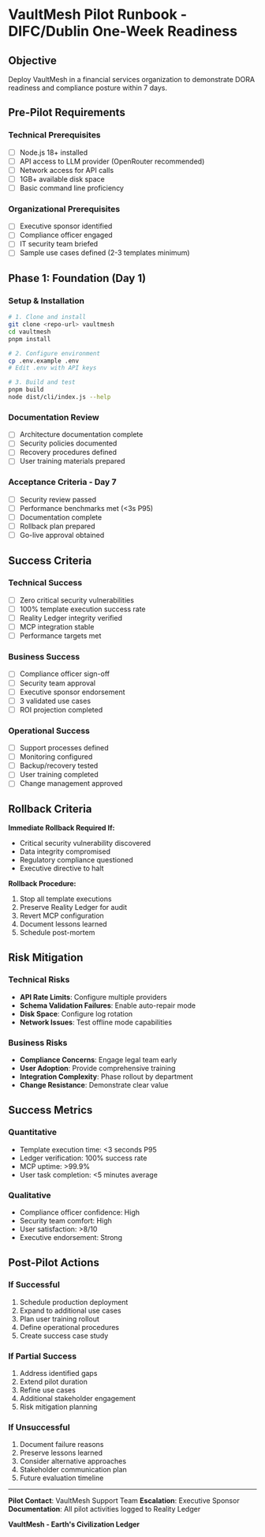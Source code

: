 # VaultMesh Pilot Runbook - DIFC/Dublin One-Week Readiness

## Objective

Deploy VaultMesh in a financial services organization to demonstrate DORA readiness and compliance posture within 7 days.

## Pre-Pilot Requirements

### Technical Prerequisites

- [ ] Node.js 18+ installed
- [ ] API access to LLM provider (OpenRouter recommended)
- [ ] Network access for API calls
- [ ] 1GB+ available disk space
- [ ] Basic command line proficiency

### Organizational Prerequisites

- [ ] Executive sponsor identified
- [ ] Compliance officer engaged
- [ ] IT security team briefed
- [ ] Sample use cases defined (2-3 templates minimum)

## Phase 1: Foundation (Day 1)

### Setup & Installation

```bash
# 1. Clone and install
git clone <repo-url> vaultmesh
cd vaultmesh
pnpm install

# 2. Configure environment
cp .env.example .env
# Edit .env with API keys

# 3. Build and test
pnpm build
node dist/cli/index.js --help
```

### Documentation Review

- [ ] Architecture documentation complete
- [ ] Security policies documented
- [ ] Recovery procedures defined
- [ ] User training materials prepared

### Acceptance Criteria - Day 7

- [ ] Security review passed
- [ ] Performance benchmarks met (<3s P95)
- [ ] Documentation complete
- [ ] Rollback plan prepared
- [ ] Go-live approval obtained

## Success Criteria

### Technical Success

- [ ] Zero critical security vulnerabilities
- [ ] 100% template execution success rate
- [ ] Reality Ledger integrity verified
- [ ] MCP integration stable
- [ ] Performance targets met

### Business Success

- [ ] Compliance officer sign-off
- [ ] Security team approval
- [ ] Executive sponsor endorsement
- [ ] 3 validated use cases
- [ ] ROI projection completed

### Operational Success

- [ ] Support processes defined
- [ ] Monitoring configured
- [ ] Backup/recovery tested
- [ ] User training completed
- [ ] Change management approved

## Rollback Criteria

**Immediate Rollback Required If:**

- Critical security vulnerability discovered
- Data integrity compromised
- Regulatory compliance questioned
- Executive directive to halt

**Rollback Procedure:**

1. Stop all template executions
2. Preserve Reality Ledger for audit
3. Revert MCP configuration
4. Document lessons learned
5. Schedule post-mortem

## Risk Mitigation

### Technical Risks

- **API Rate Limits**: Configure multiple providers
- **Schema Validation Failures**: Enable auto-repair mode
- **Disk Space**: Configure log rotation
- **Network Issues**: Test offline mode capabilities

### Business Risks

- **Compliance Concerns**: Engage legal team early
- **User Adoption**: Provide comprehensive training
- **Integration Complexity**: Phase rollout by department
- **Change Resistance**: Demonstrate clear value

## Success Metrics

### Quantitative

- Template execution time: <3 seconds P95
- Ledger verification: 100% success rate
- MCP uptime: >99.9%
- User task completion: <5 minutes average

### Qualitative

- Compliance officer confidence: High
- Security team comfort: High
- User satisfaction: >8/10
- Executive endorsement: Strong

## Post-Pilot Actions

### If Successful

1. Schedule production deployment
2. Expand to additional use cases
3. Plan user training rollout
4. Define operational procedures
5. Create success case study

### If Partial Success

1. Address identified gaps
2. Extend pilot duration
3. Refine use cases
4. Additional stakeholder engagement
5. Risk mitigation planning

### If Unsuccessful

1. Document failure reasons
2. Preserve lessons learned
3. Consider alternative approaches
4. Stakeholder communication plan
5. Future evaluation timeline

---

**Pilot Contact**: VaultMesh Support Team
**Escalation**: Executive Sponsor
**Documentation**: All pilot activities logged to Reality Ledger

**VaultMesh - Earth's Civilization Ledger**
